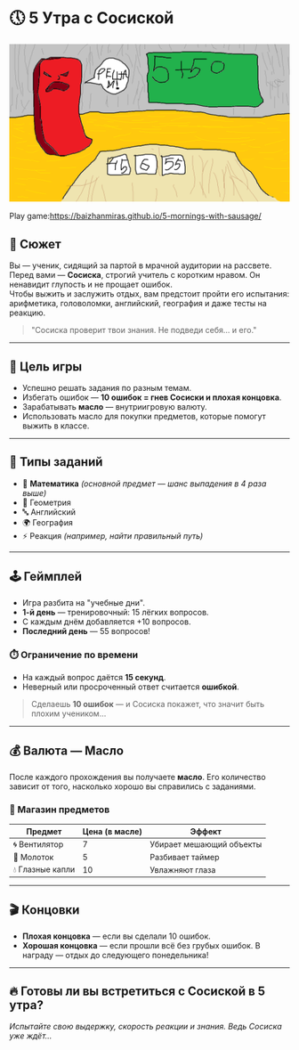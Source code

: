 # 🕔 5 Утра с Сосиской

![Сосиска злится](./src/images/angrySausage.png)

Play game:https://baizhanmiras.github.io/5-mornings-with-sausage/

## 📜 Сюжет

Вы — ученик, сидящий за партой в мрачной аудитории на рассвете.  
Перед вами — **Сосиска**, строгий учитель с коротким нравом. Он ненавидит глупость и не прощает ошибок.  
Чтобы выжить и заслужить отдых, вам предстоит пройти его испытания:  
арифметика, головоломки, английский, география и даже тесты на реакцию.

> "Сосиска проверит твои знания. Не подведи себя... и его."

---

## 🎯 Цель игры

- Успешно решать задания по разным темам.
- Избегать ошибок — **10 ошибок = гнев Сосиски и плохая концовка**.
- Зарабатывать **масло** — внутриигровую валюту.
- Использовать масло для покупки предметов, которые помогут выжить в классе.

---

## 🧠 Типы заданий

- 🔢 **Математика** _(основной предмет — шанс выпадения в 4 раза выше)_
- 📐 Геометрия
- 🔤 Английский
- 🌍 География
- ⚡ Реакция _(например, найти правильный путь)_

---

## 🕹️ Геймплей

- Игра разбита на "учебные дни".
- **1-й день** — тренировочный: 15 лёгких вопросов.
- С каждым днём добавляется +10 вопросов.
- **Последний день** — 55 вопросов!

### ⏱️ Ограничение по времени

- На каждый вопрос даётся **15 секунд**.
- Неверный или просроченный ответ считается **ошибкой**.

> Сделаешь **10 ошибок** — и Сосиска покажет, что значит быть плохим учеником...

---

## 💰 Валюта — Масло

После каждого прохождения вы получаете **масло**. Его количество зависит от того, насколько хорошо вы справились с заданиями.

### 🛒 Магазин предметов

| Предмет          | Цена (в масле) | Эффект                   |
| ---------------- | -------------- | ------------------------ |
| 🌀 Вентилятор    | 7              | Убирает мешающий объекты |
| 🔨 Молоток       | 5              | Разбивает таймер         |
| 💧 Глазные капли | 10             | Увлажняют глаза          |

---

## 🎬 Концовки

- **Плохая концовка** — если вы сделали 10 ошибок.
- **Хорошая концовка** — если прошли всё без грубых ошибок. В награду — отдых до следующего понедельника!

---

## 🔥 Готовы ли вы встретиться с Сосиской в 5 утра?

_Испытайте свою выдержку, скорость реакции и знания. Ведь Сосиска уже ждёт…_
